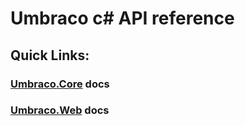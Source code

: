 
# Umbraco c# API reference

## Quick Links:

### [Umbraco.Core](api/Umbraco.Core.html) docs
### [Umbraco.Web](api/Umbraco.Web.html) docs
